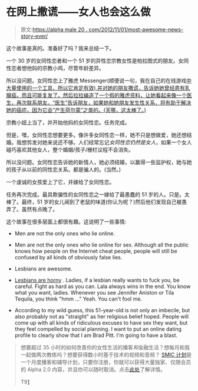 # 在网上撒谎——女人也会这么做

> 原文:[https://alpha male 20 . com/2012/11/01/most-awesome-news-story-ever/](https://alphamale20.com/2012/11/01/most-awesome-news-story-ever/)

这个故事是真的。准备好了吗？我来总结一下。

一个 30 岁的女同性恋者和一个 51 岁的异性恋宗教女性是柏拉图式的朋友。女同性恋者想他妈的宗教小鸡，尽管年龄差异。

所以没问题。女同性恋上了雅虎 Messenger(顺便说一句，我在自己的在线游戏[中大量使用的一个工具，所以它肯定有效),并对她的朋友撒谎，告诉她她曾经患有乳腺癌，而且可能复发了。然后拉拉编造了一个假的雅虎资料，让她看起来像一个医生，再次联系朋友。“医生”告诉朋友，如果她和她朋友发生性关系，将有助于解决她的癌症。因为它会“产生荷尔蒙”之类的。(天哪，这太棒了。)](http://www.onlinedatingsuccessnow.com)

宗教小妞上当了，并开始他妈的女同性恋。任务完成。

但是，嘿，女同性恋想要更多。像许多女同性恋一样，她不只是想做爱，她还想结婚。我想剪发对她来说还不够。人们经常忘记*女同性恋仍然是女人*，如果一个女人碰巧喜欢其他女人，整个婚姻/孩子/栅栏议程不会消失。

所以没问题。女同性恋告诉她的新情人，她必须结婚，以赢得一些监护权，她与她的孩子从以前的同性恋关系。都是骗人的。(当然。)

一个虔诚的女孩爱上了它，并嫁给了女同性恋。

任务再次完成。最具欺骗性的女同性恋之一嫁给了最愚蠢的 51 岁的人。只是。太棒了。最终，51 岁的女儿闻到了老鼠的味道(你认为呢？)然后他们发现自己被愚弄了。虽然有点晚了。

这个故事在很多层面上都很有趣。这说明了一些事情:

*   Men are not the only ones who lie online.

*   Men are not the only ones who lie online for sex. Although all the public knows how people on the Internet cheat people, people will still be confused by all kinds of obviously false lies.

*   Lesbians are awesome.

*   [Lesbians are horny](http://www.blackdragon-blog.com/2012/02/13/bisexual-women/ "Bisexual Women") . Ladies, if a lesbian really wants to fuck you, be careful. Fight as hard as you can. Lala always wins in the end. You know what you want, ladies. Whenever you see Jennifer Aniston or Tila Tequila, you think "hmm ..." Yeah. You can't fool me.

*   According to my wild guess, this 51-year-old is not only an imbecile, but also probably not as "straight" as her religious belief hoped. People will come up with all kinds of ridiculous excuses to have sex they want, but they feel compelled by social planning. I want to put an online dating profile to clearly show that I am Brad Pitt. I'm going to have a blast.

> 想要超过 35 小时的如何改善你的女性生活的播客*和*金融生活？想每月和我一起做两次教练吗？想要获得数小时基于技术的视频和音频？ [SMIC 计划](https://alphamale20.kartra.com/page/vIL17)是一个月度播客和辅导计划，只要你注册，你就可以获得大量独家、仅限会员的 Alpha 2.0 内容，并且你可以随时取消。点击[此处](https://alphamale20.kartra.com/page/vIL17)了解详情。
> 
> T9】